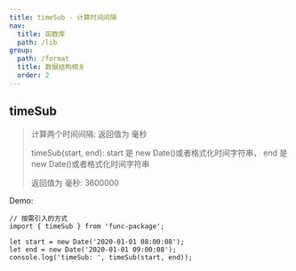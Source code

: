 ```yaml
---
title: timeSub - 计算时间间隔
nav:
  title: 函数库
  path: /lib
group:
  path: /format
  title: 数据结构相关
  order: 2
---
```


## timeSub

> 计算两个时间间隔: 返回值为 毫秒
>
> timeSub(start, end): start 是 new Date()或者格式化时间字符串， end 是 new Date()或者格式化时间字符串
>
> 返回值为 毫秒: 3600000

Demo:

```tsx | pure
// 按需引入的方式
import { timeSub } from 'func-package';

let start = new Date('2020-01-01 08:00:08');
let end = new Date('2020-01-01 09:00:08');
console.log('timeSub: ', timeSub(start, end));
```
